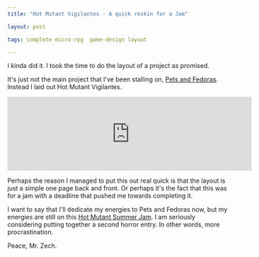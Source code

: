 ```yaml
---
title: "Hot Mutant Vigilantes - A quick reskin for a Jam"

layout: post

tags: complete micro-rpg  game-design layout

---
```


I kinda did it. I took the time to do the layout of a project as promised.

It's just not the main project that I've been stalling on, [Pets and Fedoras](/projects/pets-and-fedoras-slides). Instead I laid out Hot Mutant Vigilantes. 

<iframe frameborder="0" src="https://itch.io/embed/2676441" width="552" height="167"><a href="https://mrzech.itch.io/hot-mutant-vigilantes">Hot Mutant Vigilantes by Mr Zech</a></iframe>

Perhaps the reason I managed to put this out real quick is that the layout is just a simple one page back and front. Or perhaps it's the fact that this was for a jam with a deadline that pushed me towards completing it.

I want to say that I'll dedicate my energies to Pets and Fedoras now, but my energies are still on this [Hot Mutant Summer Jam](https://itch.io/jam/hot-mutant-summer-jam/rate/2676441). I am seriously considering putting together a second horror entry. In other words, more procrastination.

Peace,
Mr. Zech.
